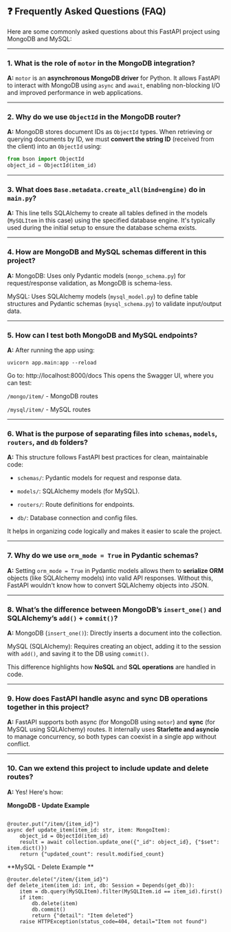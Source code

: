 ## ❓ Frequently Asked Questions (FAQ)

Here are some commonly asked questions about this FastAPI project using MongoDB and MySQL:

---

### 1. What is the role of `motor` in the MongoDB integration?

**A:** `motor` is an **asynchronous MongoDB driver** for Python. It allows FastAPI to interact with MongoDB using `async` and `await`, enabling non-blocking I/O and improved performance in web applications.

---

### 2. Why do we use `ObjectId` in the MongoDB router?

**A:** MongoDB stores document IDs as `ObjectId` types. When retrieving or querying documents by ID, we must **convert the string ID** (received from the client) into an `ObjectId` using:
```python
from bson import ObjectId
object_id = ObjectId(item_id)
```

---

### 3. What does ```Base.metadata.create_all(bind=engine)``` do in ```main.py```?

**A:** This line tells SQLAlchemy to create all tables defined in the models (```MySQLItem``` in this case) using the specified database engine. It's typically used during the initial setup to ensure the database schema exists.

---

### 4. How are MongoDB and MySQL schemas different in this project?

**A:** MongoDB: Uses only Pydantic models (```mongo_schema.py```) for request/response validation, as MongoDB is schema-less.

MySQL: Uses SQLAlchemy models (```mysql_model.py```) to define table structures and Pydantic schemas (```mysql_schema.py```) to validate input/output data.


---

###  5. How can I test both MongoDB and MySQL endpoints?

**A:** After running the app using:

```
uvicorn app.main:app --reload
```
Go to: http://localhost:8000/docs
This opens the Swagger UI, where you can test:

```/mongo/item/``` - MongoDB routes

```/mysql/item/``` - MySQL routes

---

### 6. What is the purpose of separating files into ```schemas```, ```models```, ```routers```, and ```db``` folders?

**A:** This structure follows FastAPI best practices for clean, maintainable code:

* ```schemas/```: Pydantic models for request and response data.

* ```models/```: SQLAlchemy models (for MySQL).

* ```routers/```: Route definitions for endpoints.

* ```db/```: Database connection and config files.

It helps in organizing code logically and makes it easier to scale the project.

---

### 7. Why do we use ```orm_mode = True``` in Pydantic schemas?

**A:** Setting ```orm_mode = True``` in Pydantic models allows them to **serialize ORM** objects (like SQLAlchemy models) into valid API responses. Without this, FastAPI wouldn't know how to convert SQLAlchemy objects into JSON.

---

### 8. What’s the difference between MongoDB’s ```insert_one()``` and SQLAlchemy’s ```add()``` + ```commit()```?

**A:** MongoDB (```insert_one()```): Directly inserts a document into the collection.

MySQL (SQLAlchemy): Requires creating an object, adding it to the session with ```add()```, and saving it to the DB using ```commit()```.

This difference highlights how **NoSQL** and **SQL operations** are handled in code.

---

### 9. How does FastAPI handle async and sync DB operations together in this project?

**A:** FastAPI supports both async (for MongoDB using ```motor```) and **sync** (for MySQL using SQLAlchemy) routes. It internally uses **Starlette and asyncio** to manage concurrency, so both types can coexist in a single app without conflict.

---

### 10. Can we extend this project to include update and delete routes?

**A:** Yes! Here's how:

**MongoDB - Update Example**
```

@router.put("/item/{item_id}")
async def update_item(item_id: str, item: MongoItem):
    object_id = ObjectId(item_id)
    result = await collection.update_one({"_id": object_id}, {"$set": item.dict()})
    return {"updated_count": result.modified_count}
```
**MySQL - Delete Example
**
```
@router.delete("/item/{item_id}")
def delete_item(item_id: int, db: Session = Depends(get_db)):
    item = db.query(MySQLItem).filter(MySQLItem.id == item_id).first()
    if item:
        db.delete(item)
        db.commit()
        return {"detail": "Item deleted"}
    raise HTTPException(status_code=404, detail="Item not found")
```